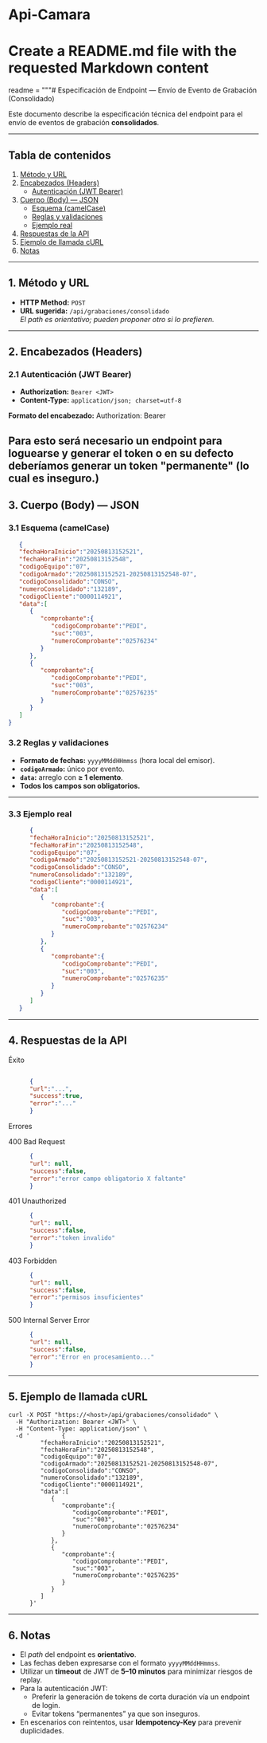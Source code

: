 # Api-Camara

# Create a README.md file with the requested Markdown content
readme = """# Especificación de Endpoint — Envío de Evento de Grabación (Consolidado)

Este documento describe la especificación técnica del endpoint para el envío de eventos de grabación **consolidados**.

---

## Tabla de contenidos
1. [Método y URL](#1-método-y-url)
2. [Encabezados (Headers)](#2-encabezados-headers)
   - [Autenticación (JWT Bearer)](#21-autenticación-jwt-bearer)
3. [Cuerpo (Body) — JSON](#3-cuerpo-body--json)
   - [Esquema (camelCase)](#31-esquema-camelcase)
   - [Reglas y validaciones](#32-reglas-y-validaciones)
   - [Ejemplo real](#33-ejemplo-real)
4. [Respuestas de la API](#4-respuestas-de-la-api)
5. [Ejemplo de llamada cURL](#5-ejemplo-de-llamada-curl)
6. [Notas](#6-notas)

---

## 1. Método y URL
- **HTTP Method:** `POST`
- **URL sugerida:** `/api/grabaciones/consolidado`  
  *El path es orientativo; pueden proponer otro si lo prefieren.*

---

## 2. Encabezados (Headers)

### 2.1 Autenticación (JWT Bearer)
- **Authorization:** `Bearer <JWT>`
- **Content-Type:** `application/json; charset=utf-8`

**Formato del encabezado:**
Authorization: Bearer <token>

Para esto será necesario un endpoint para loguearse y generar el token o en su defecto deberíamos generar un token "permanente" (lo cual es inseguro.)
---

## 3. Cuerpo (Body) — JSON
### 3.1 Esquema (camelCase)
   ```json
      {
      "fechaHoraInicio":"20250813152521",
      "fechaHoraFin":"20250813152548",
      "codigoEquipo":"07",
      "codigoArmado":"20250813152521-20250813152548-07",
      "codigoConsolidado":"CONSO",
      "numeroConsolidado":"132189",
      "codigoCliente":"0000114921",
      "data":[
         {
            "comprobante":{
               "codigoComprobante":"PEDI",
               "suc":"003",
               "numeroComprobante":"02576234"
            }
         },
         {
            "comprobante":{
               "codigoComprobante":"PEDI",
               "suc":"003",
               "numeroComprobante":"02576235"
            }
         }
      ]
   }
```
### 3.2 Reglas y validaciones

- **Formato de fechas:** `yyyyMMddHHmmss` (hora local del emisor).
- **`codigoArmado`:** único por evento.
- **`data`:** arreglo con **≥ 1 elemento**.
- **Todos los campos son obligatorios.**

---

### 3.3 Ejemplo real
   ```json
         {
         "fechaHoraInicio":"20250813152521",
         "fechaHoraFin":"20250813152548",
         "codigoEquipo":"07",
         "codigoArmado":"20250813152521-20250813152548-07",
         "codigoConsolidado":"CONSO",
         "numeroConsolidado":"132189",
         "codigoCliente":"0000114921",
         "data":[
            {
               "comprobante":{
                  "codigoComprobante":"PEDI",
                  "suc":"003",
                  "numeroComprobante":"02576234"
               }
            },
            {
               "comprobante":{
                  "codigoComprobante":"PEDI",
                  "suc":"003",
                  "numeroComprobante":"02576235"
               }
            }
         ]
      }
   ```
---

## 4. Respuestas de la API

Éxito
   ```json

         {
         "url":"...",
         "success":true,
         "error":"..."
         }
   ```

Errores

400 Bad Request
   ```json
         {
         "url": null,
         "success":false,
         "error":"error campo obligatorio X faltante"
         }
   ```
401 Unauthorized
   ```json
         {
         "url": null,
         "success":false,
         "error":"token invalido"
         }
   ```
403 Forbidden
   ```json
         {
         "url": null,
         "success":false,
         "error":"permisos insuficientes"
         }
   ```
500 Internal Server Error
   ```json
         {
         "url": null,
         "success":false,
         "error":"Error en procesamiento..."
         }
   ```
---

## 5. Ejemplo de llamada cURL
   ```curl
   curl -X POST "https://<host>/api/grabaciones/consolidado" \
     -H "Authorization: Bearer <JWT>" \
     -H "Content-Type: application/json" \
     -d '         {
            "fechaHoraInicio":"20250813152521",
            "fechaHoraFin":"20250813152548",
            "codigoEquipo":"07",
            "codigoArmado":"20250813152521-20250813152548-07",
            "codigoConsolidado":"CONSO",
            "numeroConsolidado":"132189",
            "codigoCliente":"0000114921",
            "data":[
               {
                  "comprobante":{
                     "codigoComprobante":"PEDI",
                     "suc":"003",
                     "numeroComprobante":"02576234"
                  }
               },
               {
                  "comprobante":{
                     "codigoComprobante":"PEDI",
                     "suc":"003",
                     "numeroComprobante":"02576235"
                  }
               }
            ]
         }'
   ```
---

## 6. Notas

- El *path* del endpoint es **orientativo**.
- Las fechas deben expresarse con el formato `yyyyMMddHHmmss`.
- Utilizar un **timeout** de JWT de **5–10 minutos** para minimizar riesgos de replay.
- Para la autenticación JWT:
  - Preferir la generación de tokens de corta duración vía un endpoint de login.
  - Evitar tokens “permanentes” ya que son inseguros.
- En escenarios con reintentos, usar **Idempotency-Key** para prevenir duplicidades.
